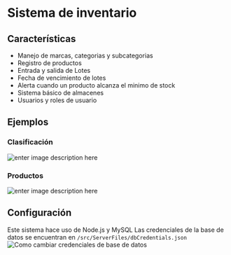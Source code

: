 
# Sistema de inventario

## Características

 - Manejo de marcas, categorias y subcategorias
 - Registro de productos
 - Entrada y salida de Lotes
 - Fecha de vencimiento de lotes
 - Alerta cuando un producto alcanza el minimo de stock
 - Sistema básico de almacenes
 - Usuarios y roles de usuario





## Ejemplos

### Clasificación
![enter image description here](https://drive.google.com/uc?export=view&id=13kLcgJRsc2NKUNRO5LSeSfymZltVLexT)

### Productos
![enter image description here](https://drive.google.com/uc?export=view&id=1WBGTeBBPo8S1yqHDnS2-71JFyWzWLGAh)

## Configuración
Este sistema hace uso de Node.js y MySQL
Las credenciales de la base de datos se encuentran en 
`/src/ServerFiles/dbCredentials.json`
![Como cambiar credenciales de base de datos](https://drive.google.com/uc?export=view&id=1j_ggJ-CgmTxKulIemb1Aw_Ifv9ciYPUt)

